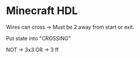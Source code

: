 # Minecraft HDL

Wires can cross -> Must be 2 away from start or exit.

Put state into "CROSSING"

NOT -> 3x3
OR -> 3 ff


